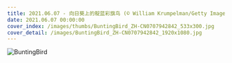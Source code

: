 ```yaml
---
title: 2021.06.07 - 向日葵上的靛蓝彩旗鸟 (© William Krumpelman/Getty Images)
date: 2021.06.07 00:00:00
cover_index: /images/thumbs/BuntingBird_ZH-CN0707942842_533x300.jpg
cover_detail: /images/BuntingBird_ZH-CN0707942842_1920x1080.jpg
---
```


![BuntingBird](/images/BuntingBird_ZH-CN0707942842_1920x1080.jpg)
